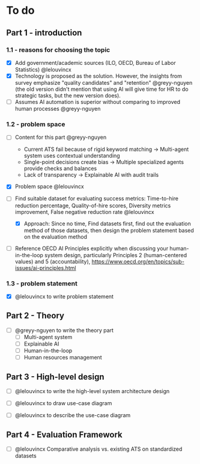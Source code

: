 # To do

## Part 1 - introduction

### 1.1 - reasons for choosing the topic

- [x] Add government/academic sources (ILO, OECD, Bureau of Labor Statistics) @lelouvincx
- [x] Technology is proposed as the solution. However, the insights from survey emphasize "quality candidates" and "retention" @greyy-nguyen (the old version didn't mention that using AI will give time for HR to do strategic tasks, but the new version does).
- [ ] Assumes AI automation is superior without comparing to improved human processes @greyy-nguyen

### 1.2 - problem space

- [ ] Content for this part @greyy-nguyen
  - Current ATS fail because of rigid keyword matching → Multi-agent system uses contextual understanding
  - Single-point decisions create bias → Multiple specialized agents provide checks and balances
  - Lack of transparency → Explainable AI with audit trails

- [x] Problem space @lelouvincx

- [ ] Find suitable dataset for evaluating success metrics: Time-to-hire reduction percentage, Quality-of-hire scores, Diversity metrics improvement, False negative reduction rate @lelouvincx
    - [x] Approach: Since no time, Find datasets first, find out the evaluation method of those datasets, then design the problem statement based on the evaluation method

- [ ] Reference OECD AI Principles explicitly when discussing your human-in-the-loop system design, particularly Principles 2 (human-centered values) and 5 (accountability), https://www.oecd.org/en/topics/sub-issues/ai-principles.html

### 1.3 - problem statement

- [x] @lelouvincx to write problem statement

## Part 2 - Theory

- [ ] @greyy-nguyen to write the theory part
  - [ ] Multi-agent system
  - [ ] Explainable AI
  - [ ] Human-in-the-loop
  - [ ] Human resources management

## Part 3 - High-level design

- [ ] @lelouvincx to write the high-level system architecture design

- [ ] @lelouvincx to draw use-case diagram
- [ ] @lelouvincx to describe the use-case diagram

## Part 4 - Evaluation Framework

- [ ] @lelouvincx Comparative analysis vs. existing ATS on standardized datasets